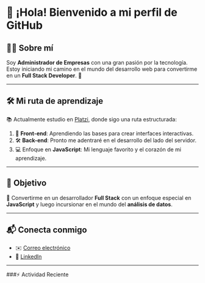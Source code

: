 # 👋 ¡Hola! Bienvenido a mi perfil de GitHub  

## 👨‍💼 Sobre mí  
Soy **Administrador de Empresas** con una gran pasión por la tecnología. Estoy iniciando mi camino en el mundo del desarrollo web para convertirme en un **Full Stack Developer**. 🚀  

---

## 🛠️ Mi ruta de aprendizaje  
📚 Actualmente estudio en [Platzi](https://platzi.com/), donde sigo una ruta estructurada:  
1. 🌟 **Front-end**: Aprendiendo las bases para crear interfaces interactivas.  
2. 🛠️ **Back-end**: Pronto me adentraré en el desarrollo del lado del servidor.  
3. 💻 Enfoque en **JavaScript**: Mi lenguaje favorito y el corazón de mi aprendizaje.  

---

## 🚀 Objetivo  
🎯 Convertirme en un desarrollador **Full Stack** con un enfoque especial en **JavaScript** y luego incursionar en el mundo del **análisis de datos**.  

---

## 📬 Conecta conmigo  
- ✉️ [Correo electrónico](mailto:jorge.ubaque55@gmail.com)  
- 💼 [LinkedIn](https://www.linkedin.com/in/jorge-andres-ubaque-garzon-9a8256226/)  

---
###:zap: Actividad Reciente
<!--STAR_SECTION:ACTIVITY-->
<!--END_SECTION:ACTIVITY>